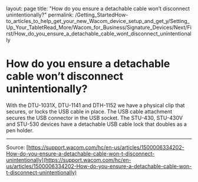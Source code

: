 layout: page
title: "How do you ensure a detachable cable won’t disconnect unintentionally?"
permalink: /Getting_StartedHow-to_articles_to_help_get_your_new_Wacom_device_setup_and_get_y/Setting_Up_Your_TabletRead_More/Wacom_for_Business/Signature_Devices/Next/First/How_do_you_ensure_a_detachable_cable_wont_disconnect_unintentionally

# How do you ensure a detachable cable won’t disconnect unintentionally?

With the DTU-1031X, DTU-1141 and DTH-1152 we have a physical clip that secures, or locks the USB cable in place. The USB cable attachment secures the USB connector in the USB socket. The STU-430, STU-430V and STU-530 devices have a detachable USB cable lock that doubles as a pen holder.

---
Source: [https://support.wacom.com/hc/en-us/articles/1500006334202-How-do-you-ensure-a-detachable-cable-won-t-disconnect-unintentionally](https://support.wacom.com/hc/en-us/articles/1500006334202-How-do-you-ensure-a-detachable-cable-won-t-disconnect-unintentionally)
